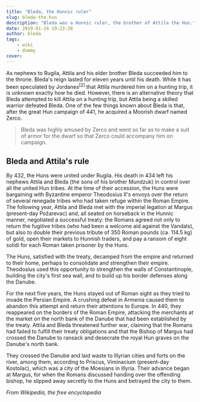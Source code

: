 ```yaml
---
title: "Bleda, the Hunnic ruler"
slug: bleda-the-hun
description: "Bleda was a Hunnic ruler, the brother of Attila the Hun."
date: 2019-01-24 19:23:28
author: bleda
tags:
    - wiki
    - dummy
cover:
---
```


As nephews to Rugila, Attila and his elder brother Bleda succeeded him to the throne. Bleda's reign lasted for eleven years until his death. While it has been speculated by Jordanes<sup>[2]</sup> that Attila murdered him on a hunting trip, it is unknown exactly how he died. However, there is an alternative theory that Bleda attempted to kill Attila on a hunting trip, but Attila being a skilled warrior defeated Bleda. One of the few things known about Bleda is that, after the great Hun campaign of 441, he acquired a Moorish dwarf named Zerco. 

> Bleda was highly amused by Zerco and went so far as to make a suit of armor for the dwarf so that Zerco could accompany him on campaign.

## Bleda and Attila's rule

By 432, the Huns were united under Rugila. His death in 434 left his nephews Attila and Bleda (the sons of his brother Mundzuk) in control over all the united Hun tribes. At the time of their accession, the Huns were bargaining with Byzantine emperor Theodosius II's envoys over the return of several renegade tribes who had taken refuge within the Roman Empire. The following year, Attila and Bleda met with the imperial legation at Margus (present-day Požarevac) and, all seated on horseback in the Hunnic manner, negotiated a successful treaty: the Romans agreed not only to return the fugitive tribes (who had been a welcome aid against the Vandals), but also to double their previous tribute of 350 Roman pounds (ca. 114.5 kg) of gold, open their markets to Hunnish traders, and pay a ransom of eight solidi for each Roman taken prisoner by the Huns. 

The Huns, satisfied with the treaty, decamped from the empire and returned to their home, perhaps to consolidate and strengthen their empire. Theodosius used this opportunity to strengthen the walls of Constantinople, building the city's first sea wall, and to build up his border defenses along the Danube.

For the next five years, the Huns stayed out of Roman sight as they tried to invade the Persian Empire. A crushing defeat in Armenia caused them to abandon this attempt and return their attentions to Europe. In 440, they reappeared on the borders of the Roman Empire, attacking the merchants at the market on the north bank of the Danube that had been established by the treaty. Attila and Bleda threatened further war, claiming that the Romans had failed to fulfill their treaty obligations and that the Bishop of Margus had crossed the Danube to ransack and desecrate the royal Hun graves on the Danube's north bank. 

They crossed the Danube and laid waste to Illyrian cities and forts on the river, among them, according to Priscus, Viminacium (present-day Kostolac), which was a city of the Moesians in Illyria. Their advance began at Margus, for when the Romans discussed handing over the offending bishop, he slipped away secretly to the Huns and betrayed the city to them.

_From Wikipedia, the free encyclopedia_

